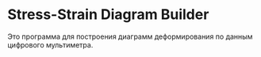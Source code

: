 # Stress-Strain Diagram Builder

Это программа для построения диаграмм деформирования по данным цифрового мультиметра.

